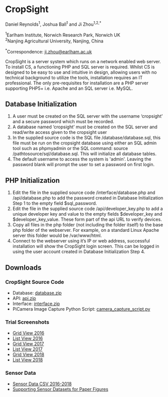 # CropSight

Daniel Reynolds<sup>1</sup>, Joshua Ball<sup>1</sup> and Ji Zhou<sup>1,2,*</sup>

<sup>1</sup>Earlham Institute, Norwich Research Park, Norwich UK  
<sup>2</sup>Nanjing Agricultural University, Nanjing, China

<sup>*</sup>Correspondence: ji.zhou@earlham.ac.uk


CropSight is a server system which runs on a network enabled web server.
To install CS, a functioning PHP and SQL server is required. Whilst CS is designed
to be easy to use and intuitive in design, allowing users with no technical background
to utilize the tools, installation requires an IT professional. The only pre-requisites
for installation are a PHP server supporting PHP5+ i.e. Apache and an SQL server
i.e. MySQL.

## Database Initialization

1.	A user must be created on the SQL server with the username ‘cropsight’ and a
    secure password which must be recorded. 
2.	A database named ‘cropsight’ must be created on the SQL server and read/write
    access given to the cropsight user
3.	In the supplied source code is the SQL file /database/database.sql, this file must be
    run on the cropsight database using either an SQL admin tool such as phpmyadmin or
    the SQL command: source /pathtosource/sql/database.sql. This will initialize all
	database tables.
4.	The default username to access the system is 'admin'. Leaving the password blank will prompt
	the user to set a password on first login.

## PHP Initialization

1.	Edit the file in the supplied source code /interface/database.php and /api/database.php
    to add the password created in Database Initialization Step 1 to the empty field $sql_password.
2.	Edit the file in the supplied source code /api/developer_key.php to add a unique developer
    key and value to the empty fields $developer_key and $developer_key_value. These form part
	of the api URL to verify devices.
3.	Copy all files in the php folder (not including the folder itself) to the base php
    folder of the webserver. For example, on a standard Linux Apache server this folder
	would be /var/www/html.
4.	Connect to the webserver using it’s IP or web address, successful installation will
    show the CropSight login screen. This can be logged in using the user account created
	in Database Initialization Step 4.

## Downloads

### CropSight Source Code

- Database: [database.zip](https://github.com/Crop-Phenomics-Group/CropSight/blob/pub/packaged/database.zip)
- API: [api.zip](https://github.com/Crop-Phenomics-Group/CropSight/blob/pub/packaged/api.zip)
- Interface: [interface.zip](https://github.com/Crop-Phenomics-Group/CropSight/blob/pub/packaged/interface.zip)
- PiCamera Image Capture Python Script: [camera_capture_script.py](https://github.com/Crop-Phenomics-Group/CropSight/blob/pub/packaged/camera_capture_script.py)

### Trial Screenshots

- [Grid View 2016](https://github.com/Crop-Phenomics-Group/CropSight/blob/pub/packaged/Screenshot-Grid.View.2016.png)
- [List View 2016](https://github.com/Crop-Phenomics-Group/CropSight/blob/pub/packaged/Screenshot-List.View.2016.png)
- [Grid View 2017](https://github.com/Crop-Phenomics-Group/CropSight/blob/pub/packaged/Screenshot-Grid.View.2017.png)
- [List View 2017](https://github.com/Crop-Phenomics-Group/CropSight/blob/pub/packaged/Screenshot-List.View.2017.png)
- [Grid View 2018](https://github.com/Crop-Phenomics-Group/CropSight/blob/pub/packaged/Screenshot-Grid.View.2018.png)
- [List View 2018](https://github.com/Crop-Phenomics-Group/CropSight/blob/pub/packaged/Screenshot-List.View.2018.png)

### Sensor Data

- [Sensor Data CSV 2016-2018](https://github.com/Crop-Phenomics-Group/CropSight/blob/pub/packaged/Sensor.Data.CSV.zip)
- [Supporting Sensor Datasets for Paper Figures](https://github.com/Crop-Phenomics-Group/CropSight/blob/pub/packaged/figure_supporting_data.zip)
